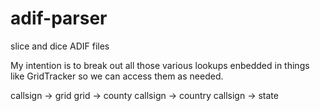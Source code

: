 # adif-parser
slice and dice ADIF files

My intention is to break out all those various lookups enbedded in things like GridTracker
so we can access them as needed.

callsign -> grid
grid -> county
callsign -> country
callsign -> state
